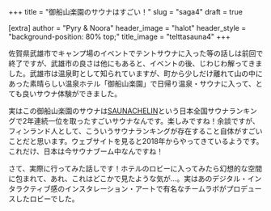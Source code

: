 +++
title = "御船山楽園のサウナはすごい！"
slug = "saga4"
draft = true

[extra]
author = "Pyry & Noora"
header_image = "halot"
header_style = "background-position: 80% top;"
title_image = "telttasauna4"
+++

佐賀県武雄市でキャンプ場のイベントでテントサウナに入った等の話しは前回で終了ですが、武雄市の良さは他にもあると、イベントの後、じわじわ解ってきました。武雄市は温泉町として知られていますが、町から少しだけ離れて山の中にあった素晴らしい温泉ホテル「御船山楽園」で日帰り温泉・サウナに入って、とても良いサウナ体験ができました。

<!-- more -->

実はこの御船山楽園のサウナは[SAUNACHELIN](https://www.saunachelin.com)という日本全国サウナランキングで2年連続一位を取ったすごいサウナなんです。楽しみですね！余談ですが、フィンランド人として、こういうサウナランキングが存在すること自体がすごいことだと思います。ウェブサイトを見ると2018年からやってきているようです。これだけ、日本は今サウナブーム中なんですね！

さて、実際に行ってみた話しです！ホテルのロビーに入ってみたら幻想的な空間に包まれて、あれ、これはどこかで見たような気が…。実はあのデジタル・インタラクティブ感のインスタレーション・アートで有名なチームラボがプロデュースしたロビーでした。